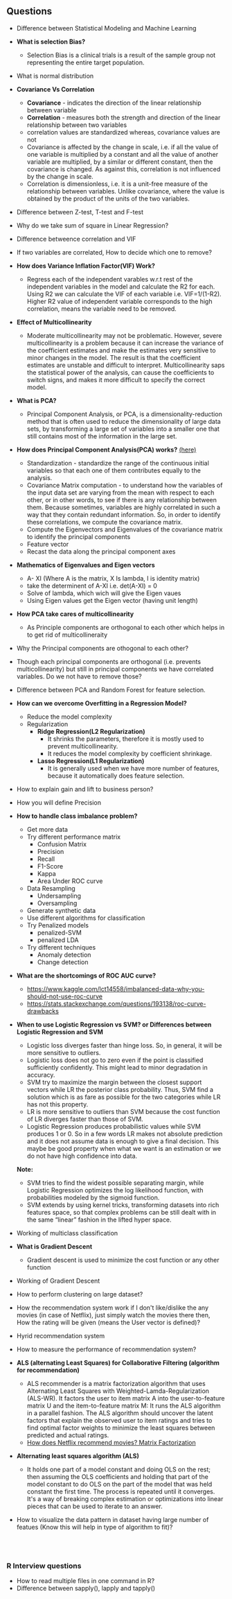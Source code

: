 ## Questions

- Difference between Statistical Modeling and Machine Learning
- **What is selection Bias?**
  - Selection Bias is a clinical trials is a result of the sample group not representing the entire target population.
- What is normal distribution
- **Covariance Vs Correlation**
  - **Covariance** - indicates the direction of the linear relationship between variable
  - **Correlation** - measures both the strength and direction of the linear relationship between two variables
  - correlation values are standardized whereas, covariance values are not
  - Covariance is affected by the change in scale, i.e. if all the value of one variable is multiplied by a constant and all the value of another variable are multiplied, by a similar or different constant, then the covariance is changed. As against this, correlation is not influenced by the change in scale.
  - Correlation is dimensionless, i.e. it is a unit-free measure of the relationship between variables. Unlike covariance, where the value is obtained by the product of the units of the two variables.

- Difference between Z-test, T-test and F-test
- Why do we take sum of square in Linear Regression?
- Difference betweence correlation and VIF
- If two variables are correlated, How to decide which one to remove?

- **How does Variance Inflation Factor(VIF) Work?**
  - Regress each of the independent varables w.r.t rest of the independent variables in the model and calculate the R2 for each. Using R2 we can calculate the VIF of each variable i.e. VIF=1/(1-R2). Higher R2 value of independent variable corresponds to the high correlation, means the variable need to be removed.
  
- **Effect of Multicollinearity**
  - Moderate multicollinearity may not be problematic. However, severe multicollinearity is a problem because it can increase the variance of the coefficient estimates and make the estimates very sensitive to minor changes in the model. The result is that the coefficient estimates are unstable and difficult to interpret. Multicollinearity saps the statistical power of the analysis, can cause the coefficients to switch signs, and makes it more difficult to specify the correct model.
  
- **What is PCA?**
  - Principal Component Analysis, or PCA, is a dimensionality-reduction method that is often used to reduce the dimensionality of large data sets, by transforming a large set of variables into a smaller one that still contains most of the information in the large set.
 
- **How does Principal Component Analysis(PCA) works?** [(here)](https://builtin.com/data-science/step-step-explanation-principal-component-analysis)
  - Standardization - standardize the range of the continuous initial variables so that each one of them contributes equally to the analysis.
  - Covariance Matrix computation - to understand how the variables of the input data set are varying from the mean with respect to each other, or in other words, to see if there is any relationship between them. Because sometimes, variables are highly correlated in such a way that they contain redundant information. So, in order to identify these correlations, we compute the covariance matrix.
  - Compute the Eigenvectors and Eigenvalues of the covariance matrix to identify the principal components
  - Feature vector
  - Recast the data along the principal component axes

- **Mathematics of Eigenvalues and Eigen vectors**
  - A- XI (Where A is the matrix, X Is lambda, I is identity matrix)
  - take the determinent of A-XI i.e. det(A-XI) = 0
  - Solve of lambda, which wich will give the Eigen vaues
  - Using Eigen values get the Eigen vector (having unit length)
  
- **How PCA take cares of multicollinearity**
  - As Principle components are orthogonal to each other which helps in to get rid of multicollineraity
  
- Why the Principal components are othogonal to each other?
- Though each principal components are orthogonal (i.e. prevents multicollinearity) but still in principal components we have correlated variables. Do we not have to remove those?
- Difference between PCA and Random Forest for feature selection.

- **How can we overcome Overfitting in a Regression Model?**
  - Reduce the model complexity
  - Regularization
    - **Ridge Regression(L2 Regularization)**
      - It shrinks the parameters, therefore it is mostly used to prevent multicollinearity.
      - It reduces the model complexity by coefficient shrinkage.
    - **Lasso Regression(L1 Regularization)**
      - It is generally used when we have more number of features, because it automatically does feature selection.

- How to explain gain and lift to business person?
- How you will define Precision
- **How to handle class imbalance problem?**
  - Get more data
  - Try different performance matrix
    - Confusion Matrix
    - Precision
    - Recall
    - F1-Score
    - Kappa
    - Area Under ROC curve
  - Data Resampling
    - Undersampling
    - Oversampling
  - Generate synthetic data
  - Use different algorithms for classification
  - Try Penalized models
    - penalized-SVM
    - penalized LDA
  - Try different techniques
    - Anomaly detection
    - Change detection

- **What are the shortcomings of ROC AUC curve?**
  - https://www.kaggle.com/lct14558/imbalanced-data-why-you-should-not-use-roc-curve
  - https://stats.stackexchange.com/questions/193138/roc-curve-drawbacks

- **When to use Logistic Regression vs SVM? or Differences between Logistic Regression and SVM**
  - Logistic loss diverges faster than hinge loss. So, in general, it will be more sensitive to outliers.
  - Logistic loss does not go to zero even if the point is classified sufficiently confidently. This might lead to minor degradation in accuracy.
  - SVM try to maximize the margin between the closest support vectors while LR the posterior class probability. Thus, SVM find a solution which is as fare as possible for the two categories while LR has not this property.
  - LR is more sensitive to outliers than SVM because the cost function of LR diverges faster than those of SVM.
  - Logistic Regression produces probabilistic values while SVM produces 1 or 0. So in a few words LR makes not absolute prediction and it does not assume data is enough to give a final decision. This maybe be good property when what we want is an estimation or we do not have high confidence into data.
  
  **Note:**
  - SVM tries to find the widest possible separating margin, while Logistic Regression optimizes the log likelihood function, with probabilities modeled by the sigmoid function.
  - SVM extends by using kernel tricks, transforming datasets into rich features space, so that complex problems can be still dealt with in the same “linear” fashion in the lifted hyper space.

- Working of multiclass classification

- **What is Gradient Descent**
  - Gradient descent is used to minimize the cost function or any other function
  
- Working of Gradient Descent
- How to perform clustering on large dataset?
- How the recommendation system work if I don't like/dislike the any movies (in case of Netflix), just simply watch the movies there then, How the rating will be given (means the User vector is defined)?
- Hyrid recommendation system
- How to measure the performance of recommendation system?

- **ALS (alternating Least Squares) for Collaborative Filtering (algorithm for recommendation)**
  - ALS recommender is a matrix factorization algorithm that uses Alternating Least Squares with Weighted-Lamda-Regularization (ALS-WR). It factors the user to item matrix A into the user-to-feature matrix U and the item-to-feature matrix M: It runs the ALS algorithm in a parallel fashion. The ALS algorithm should uncover the latent factors that explain the observed user to item ratings and tries to find optimal factor weights to minimize the least squares between predicted and actual ratings.
  - [How does Netflix recommend movies? Matrix Factorization](https://www.youtube.com/watch?v=ZspR5PZemcs)

- **Alternating least squares algorithm (ALS)**
  - It holds one part of a model constant and doing OLS on the rest; then assuming the OLS coefficients and holding that part of the model constant to do OLS on the part of the model that was held constant the first time. The process is repeated until it converges. It's a way of breaking complex estimation or optimizations into linear pieces that can be used to iterate to an answer.

- How to visualize the data pattern in dataset having large number of featues (Know this will help in type of algorithm to fit)?

<br></br>
### R Interview questions
- How to read multiple files in one command in R?
- Difference between sapply(), lapply and tapply()






